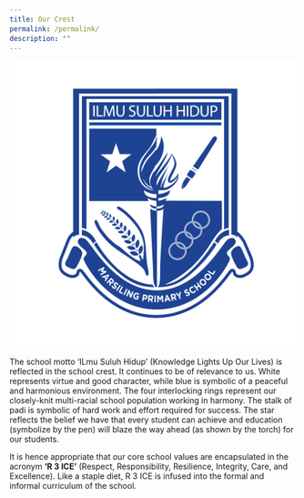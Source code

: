 ```yaml
---
title: Our Crest
permalink: /permalink/
description: ""
---
```


![](/images/MPS%20Logo-01.png)

The school motto ‘ILmu Suluh Hidup’ (Knowledge Lights Up Our Lives) is reflected in the school crest. It continues to be of relevance to us. White represents virtue and good character, while blue is symbolic of a peaceful and harmonious environment. The four interlocking rings represent our closely-knit multi-racial school population working in harmony. The stalk of padi is symbolic of hard work and effort required for success. The star reflects the belief we have that every student can achieve and education (symbolize by the pen) will blaze the way ahead (as shown by the torch) for our students.  

It is hence appropriate that our core school values are encapsulated in the acronym **‘R 3 ICE’** (Respect, Responsibility, Resilience, Integrity, Care, and Excellence). Like a staple diet, R 3 ICE is infused into the formal and informal curriculum of the school.